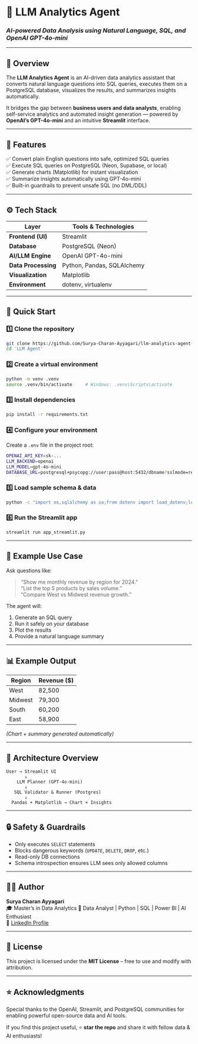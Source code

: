 # 🤖 LLM Analytics Agent  
### *AI-powered Data Analysis using Natural Language, SQL, and OpenAI GPT-4o-mini*

---

## 📘 Overview  
The **LLM Analytics Agent** is an AI-driven data analytics assistant that converts natural language questions into SQL queries, executes them on a PostgreSQL database, visualizes the results, and summarizes insights automatically.  

It bridges the gap between **business users and data analysts**, enabling self-service analytics and automated insight generation — powered by **OpenAI’s GPT-4o-mini** and an intuitive **Streamlit** interface.

---

## 🧠 Features
✅ Convert plain English questions into safe, optimized SQL queries  
✅ Execute SQL queries on PostgreSQL (Neon, Supabase, or local)  
✅ Generate charts (Matplotlib) for instant visualization  
✅ Summarize insights automatically using GPT-4o-mini  
✅ Built-in guardrails to prevent unsafe SQL (no DML/DDL)

---

## ⚙️ Tech Stack
| Layer | Tools & Technologies |
|-------|----------------------|
| **Frontend (UI)** | Streamlit |
| **Database** | PostgreSQL (Neon) |
| **AI/LLM Engine** | OpenAI GPT-4o-mini |
| **Data Processing** | Python, Pandas, SQLAlchemy |
| **Visualization** | Matplotlib |
| **Environment** | dotenv, virtualenv |

---

## 🚀 Quick Start

### 1️⃣ Clone the repository
```bash
git clone https://github.com/Surya-Charan-Ayyagari/llm-analytics-agent-Natural-Language-to-SQL-Data-Insights.git
cd 'LLM Agent'
```

### 2️⃣ Create a virtual environment
```bash
python -m venv .venv
source .venv/bin/activate     # Windows: .venv\Scripts\activate
```

### 3️⃣ Install dependencies
```bash
pip install -r requirements.txt
```

### 4️⃣ Configure your environment
Create a `.env` file in the project root:
```bash
OPENAI_API_KEY=sk-...
LLM_BACKEND=openai
LLM_MODEL=gpt-4o-mini
DATABASE_URL=postgresql+psycopg://user:pass@host:5432/dbname?sslmode=require
```

### 5️⃣ Load sample schema & data
```bash
python -c "import os,sqlalchemy as sa;from dotenv import load_dotenv;load_dotenv();eng=sa.create_engine(os.getenv('DATABASE_URL'));eng.exec_driver_sql(open('schema.sql').read())"
```

### 6️⃣ Run the Streamlit app
```bash
streamlit run app_streamlit.py
```

---

## 🧩 Example Use Case
Ask questions like:
> “Show me monthly revenue by region for 2024.”  
> “List the top 5 products by sales volume.”  
> “Compare West vs Midwest revenue growth.”  

The agent will:
1. Generate an SQL query  
2. Run it safely on your database  
3. Plot the results  
4. Provide a natural language summary  

---

## 📊 Example Output
| Region | Revenue ($) |
|---------|-------------|
| West | 82,500 |
| Midwest | 79,300 |
| South | 60,200 |
| East | 58,900 |

*(Chart + summary generated automatically)*

---

## 🧱 Architecture Overview
```text
User → Streamlit UI
       ↓
    LLM Planner (GPT-4o-mini)
       ↓
   SQL Validator & Runner (Postgres)
       ↓
  Pandas + Matplotlib → Chart + Insights
```

---

## 🔒 Safety & Guardrails
- Only executes `SELECT` statements  
- Blocks dangerous keywords (`UPDATE`, `DELETE`, `DROP`, etc.)  
- Read-only DB connections  
- Schema introspection ensures LLM sees only allowed columns  

---

## 🧑‍💻 Author
**Surya Charan Ayyagari**  
🎓 Master’s in Data Analytics
💼 Data Analyst | Python | SQL | Power BI | AI Enthusiast  
🔗 [LinkedIn Profile](https://www.linkedin.com/in/surya-charan-ayyagari/)

---

## 🪪 License
This project is licensed under the **MIT License** – free to use and modify with attribution.

---

## ⭐ Acknowledgments
Special thanks to the OpenAI, Streamlit, and PostgreSQL communities for enabling powerful open-source data and AI tools.  

If you find this project useful, ⭐ **star the repo** and share it with fellow data & AI enthusiasts!
